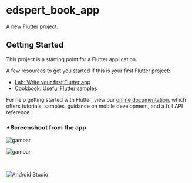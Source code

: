 # edspert_book_app

A new Flutter project.

## Getting Started

This project is a starting point for a Flutter application.

A few resources to get you started if this is your first Flutter project:

- [Lab: Write your first Flutter app](https://flutter.dev/docs/get-started/codelab)
- [Cookbook: Useful Flutter samples](https://flutter.dev/docs/cookbook)

For help getting started with Flutter, view our
[online documentation](https://flutter.dev/docs), which offers tutorials,
samples, guidance on mobile development, and a full API reference.


### *Screenshoot from the app
![gambar](https://user-images.githubusercontent.com/42699234/192083034-3955bb23-e008-4480-99d3-677a85329ce2.png)

![gambar](https://user-images.githubusercontent.com/42699234/197118020-8ff4cf89-5f52-48f4-aeab-c26690f389ce.png)


<br>


![Android Studio](https://img.shields.io/badge/Android%20Studio-3DDC84.svg?style=for-the-badge&logo=android-studio&logoColor=white)
